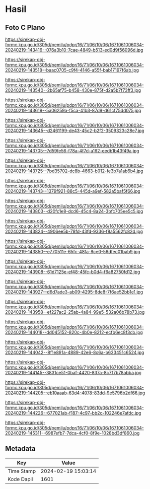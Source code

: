 # Hasil

## Foto C Plano

https://sirekap-obj-formc.kpu.go.id/305d/pemilu/pdpr/16/71/06/10/06/1671061006034-20240219-143416--076a3b10-7cae-4849-b513-ed0d9f56096d.jpg

https://sirekap-obj-formc.kpu.go.id/305d/pemilu/pdpr/16/71/06/10/06/1671061006034-20240219-143518--baac0705-c9f4-4146-a55f-bab17197f6ab.jpg

https://sirekap-obj-formc.kpu.go.id/305d/pemilu/pdpr/16/71/06/10/06/1671061006034-20240219-143540--2b65af75-b458-430e-875f-d2a5b7f73ff3.jpg

https://sirekap-obj-formc.kpu.go.id/305d/pemilu/pdpr/16/71/06/10/06/1671061006034-20240219-143619--5a06259a-f5ca-41b3-87d9-d61cf75dd075.jpg

https://sirekap-obj-formc.kpu.go.id/305d/pemilu/pdpr/16/71/06/10/06/1671061006034-20240219-143645--d2461199-de43-45c2-b2f2-3509323c28e7.jpg

https://sirekap-obj-formc.kpu.go.id/305d/pemilu/pdpr/16/71/06/10/06/1671061006034-20240219-143705--7d59fe56-f78a-4f7d-a162-eedb1b43f49a.jpg

https://sirekap-obj-formc.kpu.go.id/305d/pemilu/pdpr/16/71/06/10/06/1671061006034-20240219-143725--7bd35702-dc8b-4663-b012-fe3b7a1ab6b4.jpg

https://sirekap-obj-formc.kpu.go.id/305d/pemilu/pdpr/16/71/06/10/06/1671061006034-20240219-143743--1379f921-88c5-445d-a9ef-582a5baf5f66.jpg

https://sirekap-obj-formc.kpu.go.id/305d/pemilu/pdpr/16/71/06/10/06/1671061006034-20240219-143803--d20fc1e8-dcd6-45c4-8a24-3bfc705ee5c5.jpg

https://sirekap-obj-formc.kpu.go.id/305d/pemilu/pdpr/16/71/06/10/06/1671061006034-20240219-143824--4906ee5b-78fd-43fd-9336-f8a5562fc82d.jpg

https://sirekap-obj-formc.kpu.go.id/305d/pemilu/pdpr/16/71/06/10/06/1671061006034-20240219-143850--e770511e-65fc-48fa-8ce0-56dfec01bab9.jpg

https://sirekap-obj-formc.kpu.go.id/305d/pemilu/pdpr/16/71/06/10/06/1671061006034-20240219-143908--61d7125e-ef48-45fc-b0d4-f6a82750fd12.jpg

https://sirekap-obj-formc.kpu.go.id/305d/pemilu/pdpr/16/71/06/10/06/1671061006034-20240219-143927--d6d7ade3-ab09-4295-8de8-7f6ae52bb1e1.jpg

https://sirekap-obj-formc.kpu.go.id/305d/pemilu/pdpr/16/71/06/10/06/1671061006034-20240219-143958--ef227ac2-25ab-4a84-99e5-532a06b78b73.jpg

https://sirekap-obj-formc.kpu.go.id/305d/pemilu/pdpr/16/71/06/10/06/1671061006034-20240219-144018--dd045152-820c-4b0e-8212-ecfb6ec8f3cb.jpg

https://sirekap-obj-formc.kpu.go.id/305d/pemilu/pdpr/16/71/06/10/06/1671061006034-20240219-144042--8f1e891a-4889-42e6-8c6a-b633451c6524.jpg

https://sirekap-obj-formc.kpu.go.id/305d/pemilu/pdpr/16/71/06/10/06/1671061006034-20240219-144145--3831ce51-0baf-4420-837a-8c717b78abba.jpg

https://sirekap-obj-formc.kpu.go.id/305d/pemilu/pdpr/16/71/06/10/06/1671061006034-20240219-144205--eb10aaab-63d4-4078-83dd-9e5796b2df66.jpg

https://sirekap-obj-formc.kpu.go.id/305d/pemilu/pdpr/16/71/06/10/06/1671061006034-20240219-144226--677021ab-f187-4c97-bb2c-102246e7afdc.jpg

https://sirekap-obj-formc.kpu.go.id/305d/pemilu/pdpr/16/71/06/10/06/1671061006034-20240219-145311--6987efb7-7dca-4cf0-8f9e-1028bd3df860.jpg


## Metadata

| Key        | Value               |
| ---------- | ------------------- |
| Time Stamp | 2024-02-19 15:03:14 |
| Kode Dapil | 1601                |




